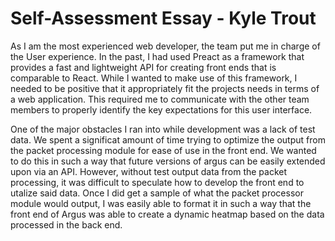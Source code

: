 # Self-Assessment Essay - Kyle Trout
As I am the most experienced web developer, the team put me in charge of the User experience. In the past, I had used Preact as a framework that provides a fast and lightweight API for creating front ends that is comparable to React. While I wanted to make use of this framework, I needed to be positive that it appropriately fit the projects needs in terms of a web application. This required me to communicate with the other team members to properly identify the key expectations for this user interface. 

One of the major obstacles I ran into while development was a lack of test data. We spent a significat amount of time trying to optimize the output from the packet processing module for ease of use in the front end. We wanted to do this in such a way that future versions of argus can be easily extended upon via an API. However, without test output data from the packet processing, it was difficult to speculate how to develop the front end to utalize said data. Once I did get a sample of what the packet processor module would output, I was easily able to format it in such a way that the front end of Argus was able to create a dynamic heatmap based on the data processed in the back end. 
